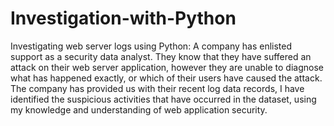 # Investigation-with-Python
Investigating web server logs using Python:
A company has enlisted support as a security data analyst. They know that they have suffered an attack on their web server application, however they are unable to diagnose what has happened exactly, or which of their users have caused the attack. The company has provided us with their recent log data records, I have identified the suspicious activities that have occurred in the dataset, using my knowledge and understanding of web application security.
